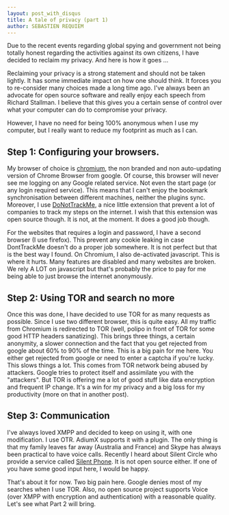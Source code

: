 ```yaml
---
layout: post_with_disqus
title: A tale of privacy (part 1)
author: SEBASTIEN REQUIEM
---
```


<p class="intro">Due to the recent events regarding global spying and government not being totally honest regarding the activities against its own citizens, I have decided to reclaim my privacy. And here is how it goes ...</p>

Reclaiming your privacy is a strong statement and should not be taken lightly. It has some immediate impact on how one should think. It forces you to re-consider many choices made a long time ago. I've always been an advocate for open source software and really enjoy each speech from Richard Stallman. I believe that this gives you a certain sense of control over what your computer can do to compromise your privacy.

However, I have no need for being 100% anonymous when I use my computer, but I really want to reduce my footprint as much as I can.

## Step 1: Configuring your browsers. ##

My browser of choice is [chromium](http://www.chromium.org/), the non branded and non auto-updating version of Chrome Browser from google. Of course, this browser will never see me logging on any Google related service. Not even the start page (or any login required service). This means that I can't enjoy the bookmark synchronisation between different machines, neither the plugins sync. Moreover, I use [DoNotTrackMe](http://abine.com/donottrackme/), a nice little extension that prevent a lot of companies to track my steps on the internet. I wish that this extension was open source though. It is not, at the moment. It does a good job though.

For the websites that requires a login and password, I have a second browser (I use firefox). This prevent any cookie leaking in case DontTrackMe doesn't do a proper job somewhere. It is not perfect but that is the best way I found. On Chromium, I also de-activated javascript. This is where it hurts. Many features are disabled and many websites are broken. We rely A LOT on javascript but that's probably the price to pay for me being able to just browse the internet anonymously.

## Step 2: Using TOR and search no more ##

Once this was done, I have decided to use TOR for as many requests as possible. Since I use two different browser, this is quite easy. All my traffic from Chromium is redirected to TOR (well, polipo in front of TOR for some good HTTP headers sanatizing). This brings three things, a certain anonymity, a slower connection and the fact that you get rejected from google about 60% to 90% of the time. This is a big pain for me here. You either get rejected from google or need to enter a captcha if you're lucky. This slows things a lot. This comes from TOR network being abused by attackers. Google tries to protect itself and assimilate you with the "attackers". But TOR is offering me a lot of good stuff like data encryption and frequent IP change. It's a win for my privacy and a big loss for my productivity (more on that in another post).

## Step 3: Communication ##

I've always loved XMPP and decided to keep on using it, with one modification. I use OTR. AdiumX supports it with a plugin. The only thing is that my family leaves far away (Australia and France) and Skype has always been practical to have voice calls. Recently I heard about Silent Circle who provide a service called [Silent Phone](https://silentcircle.com/web/silent-phone/). It is not open source either. If one of you have some good input here, I would be happy.

That's about it for now. Two big pain here. Google denies most of my searches when I use TOR. Also, no open source project supports Voice (over XMPP with encryption and authentication) with a reasonable quality. Let's see what Part 2 will bring.

